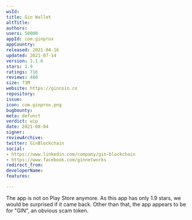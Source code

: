 ```yaml
---
wsId: 
title: Gin Wallet
altTitle: 
authors: 
users: 50000
appId: com.ginprox
appCountry: 
released: 2021-04-16
updated: 2021-07-14
version: 1.1.6
stars: 1.9
ratings: 716
reviews: 488
size: 73M
website: https://gincoin.co
repository: 
issue: 
icon: com.ginprox.png
bugbounty: 
meta: defunct
verdict: wip
date: 2021-08-04
signer: 
reviewArchive: 
twitter: GinBlockchain
social:
- https://www.linkedin.com/company/gin-blockchain
- https://www.facebook.com/ginnetworks
redirect_from: 
developerName: 
features: 

---
```


The app is not on Play Store anymore. As this app has only 1.9 stars, we would
be surprised if it came back.
Other than that, the app appears to be for "GIN", an obvious scam token.
